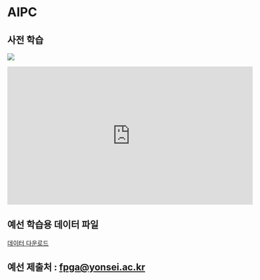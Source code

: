 # AIPC

## 사전 학습
[![](https://markdown-videos-api.jorgenkh.no/youtube/fomZdMWF0W0)](https://youtu.be/fomZdMWF0W0)

<center>
 <iframe width="560" 
         height="315" 
         src="https://youtu.be/fomZdMWF0W0" 
         title="YouTube video player" 
         frameborder="0" 
         allow="accelerometer; autoplay; clipboard-write; encrypted-media; gyroscope; picture-in-picture" 
         allowfullscreen>
 </iframe>
</center>

## 예선 학습용 데이터 파일
[데이터 다운로드](https://drive.google.com/file/d/1hdAZOkMQq-1fZBh-VsxZNYim1XERT8AD/view?usp=sharing)

## 예선 제출처 : fpga@yonsei.ac.kr

